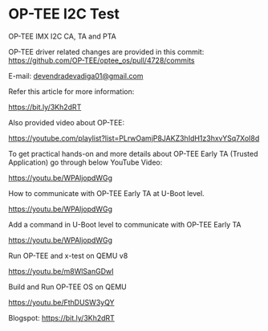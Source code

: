 # OP-TEE I2C Test 
OP-TEE IMX I2C CA, TA and PTA

OP-TEE driver related changes are provided in this commit: https://github.com/OP-TEE/optee_os/pull/4728/commits

E-mail: devendradevadiga01@gmail.com



Refer this article for more information:

https://bit.ly/3Kh2dRT

Also provided video about OP-TEE:

https://youtube.com/playlist?list=PLrwOamjP8JAKZ3hIdH1z3hxvYSq7XoI8d


To get practical hands-on and more details about OP-TEE Early TA (Trusted Application) go through below YouTube Video:

 https://youtu.be/WPAljopdWGg

How to communicate with OP-TEE Early TA at U-Boot level.

https://youtu.be/WPAljopdWGg


Add a command in U-Boot level to communicate with OP-TEE Early TA

https://youtu.be/WPAljopdWGg

Run OP-TEE and x-test on QEMU v8

https://youtu.be/m8WlSanGDwI

Build and Run OP-TEE OS on QEMU

https://youtu.be/FthDUSW3yQY

Blogspot:
https://bit.ly/3Kh2dRT
